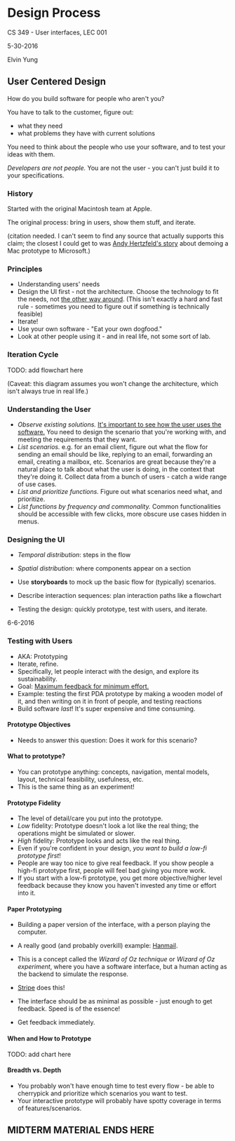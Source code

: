 # Design Process

CS 349 - User interfaces, LEC 001

5-30-2016

Elvin Yung

## User Centered Design

How do you build software for people who aren't you?

You have to talk to the customer, figure out:
* what they need
* what problems they have with current solutions

You need to think about the people who use your software, and to test your ideas with them.

*Developers are not people.* You are not the user - you can't just build it to your specifications.

### History

Started with the original Macintosh team at Apple.

The original process: bring in users, show them stuff, and iterate.

(citation needed. I can't seem to find any source that actually supports this claim; the closest I could get to was [Andy Hertzfeld's story](http://www.folklore.org/StoryView.py?project=Macintosh&story=Shut_Up.txt) about demoing a Mac prototype to Microsoft.)

### Principles
* Understanding users' needs
* Design the UI first - not the architecture. Choose the technology to fit the needs, not [the other way around](http://www.mongodb-is-web-scale.com/). (This isn't exactly a hard and fast rule - sometimes you need to figure out if something is technically feasible)
* Iterate!
* Use your own software - "Eat your own dogfood."
* Look at other people using it - and in real life, not some sort of lab.

### Iteration Cycle

TODO: add flowchart here

(Caveat: this diagram assumes you won't change the architecture, which isn't always true in real life.)

### Understanding the User
* *Observe existing solutions.* [It's important to see how the user uses the software.](http://javlaskitsystem.se/2012/02/whats-the-waiter-doing-with-the-computer-screen/) You need to design the scenario that you're working with, and meeting the requirements that they want.
* *List scenarios.* e.g. for an email client, figure out what the flow for sending an email should be like, replying to an email, forwarding an email, creating a mailbox, etc. Scenarios are great because they're a natural place to talk about what the user is doing, in the context that they're doing it. Collect data from a bunch of users - catch a wide range of use cases.
* *List and prioritize functions.* Figure out what scenarios need what, and prioritize.
* *List functions by frequency and commonality.* Common functionalities should be accessible with few clicks, more obscure use cases hidden in menus.

### Designing the UI
* *Temporal distribution*: steps in the flow
* *Spatial distribution*: where components appear on a section

* Use **storyboards** to mock up the basic flow for (typically) scenarios.
* Describe interaction sequences: plan interaction paths like a flowchart
* Testing the design: quickly prototype, test with users, and iterate.

6-6-2016

### Testing with Users
* AKA: Prototyping
* Iterate, refine.
* Specifically, let people interact with the design, and explore its sustainability.
* Goal: [Maximum feedback for minimum effort.](http://theleanstartup.com/principles#develop_mvp)
* Example: testing the first PDA prototype by making a wooden model of it, and then writing on it in front of people, and testing reactions
* Build software *last*! It's super expensive and time consuming.

#### Prototype Objectives
* Needs to answer this question: Does it work for this scenario?

#### What to prototype?
* You can prototype anything: concepts, navigation, mental models, layout, technical feasibility, usefulness, etc.
* This is the same thing as an experiment!

#### Prototype Fidelity
* The level of detail/care you put into the prototype.
* *Low* fidelity: Prototype doesn't look a lot like the real thing; the operations might be simulated or slower.
* *High* fidelity: Prototype looks and acts like the real thing.
* Even if you're confident in your design, *you want to build a low-fi prototype first*!
* People are way too nice to give real feedback. If you show people a high-fi prototype first, people will feel bad giving you more work.
* If you start with a low-fi prototype, you get more objective/higher level feedback because they know you haven't invested any time or effort into it.


#### Paper Prototyping
* Building a paper version of the interface, with a person playing the computer.
* A really good (and probably overkill) example: [Hanmail](https://www.youtube.com/watch?v=GrV2SZuRPv0).
* This is a concept called the *Wizard of Oz technique* or *Wizard of Oz experiment*, where you have a software interface, but a human acting as the backend to simulate the response.
* [Stripe](http://paulgraham.com/ds.html) does this!

* The interface should be as minimal as possible - just enough to get feedback. Speed is of the essence!
* Get feedback immediately.

#### When and How to Prototype

TODO: add chart here

#### Breadth vs. Depth
* You probably won't have enough time to test every flow - be able to cherrypick and prioritize which scenarios you want to test.
* Your interactive prototype will probably have spotty coverage in terms of features/scenarios.

## MIDTERM MATERIAL ENDS HERE
